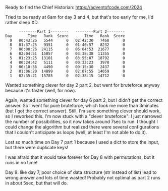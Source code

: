 Ready to find the Chief Historian: https://adventofcode.com/2024

Tried to be ready at 6am for day 3 and 4, but that's too early for me, I'd rather sleep XD.

          --------Part 1--------   --------Part 2--------
    Day       Time   Rank  Score       Time   Rank  Score
      9   00:43:26   5544      0   02:42:30   7468      0
      8   01:37:25   9351      0   01:40:57   8232      0
      7   06:00:26  24115      0   06:04:53  21677      0
      6   02:04:51  15057      0   03:38:38  11355      0
      5   01:23:25  13101      0   03:55:07  18792      0
      4   00:24:42   5111      0   00:33:23   3970      0
      3   00:10:36   4490      0   00:15:30   2437      0
      2   01:06:20  14899      0   02:07:55  14059      0
      1   02:35:21  15785      0   02:38:15  14712      0

Wanted something clever for day 2 part 2, but went for bruteforce anyway because it's faster (well, for now).

Again, wanted something clever for day 6 part 2, but I didn't get the correct answer. So I went for pure bruteforce, which took me more than 3minutes (but I got the correct answer). Still, I'm sure something clever should work, so I reworked this. I'm now stuck with a "clever bruteforce": I just narrowed the number of possibilities, so it now takes around 7sec to run. I thought I could change the algorithm but realized there were several configurations that I couldn't anticipate as loops (well, at least I'm not able to do it).

Lost so much time on Day 7 part 1 because I used a dict to store the input, but there were duplicate keys!

I was afraid that it would take forever for Day 8 with permutations, but it runs in no time!

Day 9: like day 7, poor choice of data structure (str instead of list) lead to wrong answer and lots of time wasted! Probably not optimal as part 2 runs in about 5sec, but that will do.
